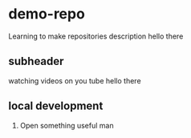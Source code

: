 # demo-repo
Learning to make repositories
description hello there

## subheader

watching videos  on you tube hello there

## local development

1. Open something useful man

